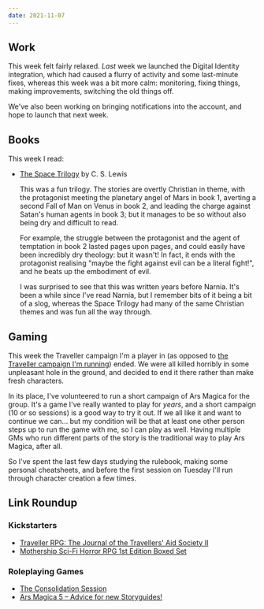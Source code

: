 ```yaml
---
date: 2021-11-07
---
```


## Work

This week felt fairly relaxed.  *Last* week we launched the Digital
Identity integration, which had caused a flurry of activity and some
last-minute fixes, whereas this week was a bit more calm: monitoring,
fixing things, making improvements, switching the old things off.

We've also been working on bringing notifications into the account,
and hope to launch that next week.


## Books

This week I read:

- [The Space Trilogy][] by C. S. Lewis

  This was a fun trilogy.  The stories are overtly Christian in theme,
  with the protagonist meeting the planetary angel of Mars in book 1,
  averting a second Fall of Man on Venus in book 2, and leading the
  charge against Satan's human agents in book 3; but it manages to be
  so without also being dry and difficult to read.

  For example, the struggle between the protagonist and the agent of
  temptation in book 2 lasted pages upon pages, and could easily have
  been incredibly dry theology: but it wasn't!  In fact, it ends with
  the protagonist realising "maybe the fight against evil can be a
  literal fight!", and he beats up the embodiment of evil.

  I was surprised to see that this was written years before Narnia.
  It's been a while since I've read Narnia, but I remember bits of it
  being a bit of a slog, whereas the Space Trilogy had many of the
  same Christian themes and was fun all the way through.

[The Space Trilogy]: https://en.wikipedia.org/wiki/The_Space_Trilogy


## Gaming

This week the Traveller campaign I'm a player in (as opposed to [the
Traveller campaign I'm running][]) ended.  We were all killed horribly
in some unpleasant hole in the ground, and decided to end it there
rather than make fresh characters.

In its place, I've volunteered to run a short campaign of Ars Magica
for the group.  It's a game I've really wanted to play for *years*,
and a short campaign (10 or so sessions) is a good way to try it out.
If we all like it and want to continue we can... but my condition will
be that at least one other person steps up to run the game with me, so
I can play as well.  Having multiple GMs who run different parts of
the story is the traditional way to play Ars Magica, after all.

So I've spent the last few days studying the rulebook, making some
personal cheatsheets, and before the first session on Tuesday I'll run
through character creation a few times.

[the Traveller campaign I'm running]: campaign-notes-2021-10-traveller.html


## Link Roundup

### Kickstarters

- [Traveller RPG: The Journal of the Travellers' Aid Society II](https://www.kickstarter.com/projects/1990654819/traveller-rpg-the-journal-of-the-travellers-aid-society-ii)
- [Mothership Sci-Fi Horror RPG 1st Edition Boxed Set](https://www.kickstarter.com/projects/gerdling/mothership-sci-fi-horror-rpg-1st-edition-boxed-set)

### Roleplaying Games

- [The Consolidation Session](http://monstersandmanuals.blogspot.com/2021/11/the-consolidation-session.html)
- [Ars Magica 5 – Advice for new Storyguides!](https://jerome23.wordpress.com/2009/10/28/running-ars-magica-advice-for-new-story-guides-part-one/)
